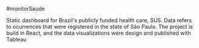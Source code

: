 #monitorSaude

Static dashboard for Brazil's publicly funded health care, SUS. Data refers to ocurrences that were registered in the state of São Paulo.
The project is build in React, and the data visualizations were design and published with Tableau
